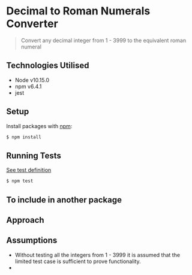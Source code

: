 # Decimal to Roman Numerals Converter
  > Convert any decimal integer from 1 - 3999 to the equivalent roman numeral 

## Technologies Utilised
  - Node v10.15.0
  - npm v6.4.1
  - jest

## Setup
Install packages with [npm](https://www.npmjs.com/):
```sh
$ npm install
```

## Running Tests
[See test definition](./test.js)
```sh
$ npm test
```

## To include in another package


## Approach

## Assumptions
- Without testing all the integers from 1 - 3999 it is assumed that the limited test case is sufficient to prove functionality.
- 